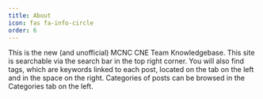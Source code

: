 ```yaml
---
title: About
icon: fas fa-info-circle
order: 6
---
```


This is the new (and unofficial) MCNC CNE Team Knowledgebase. This site is searchable via the search bar in the top right corner. You will also find tags, which are keywords linked to each post, located on the tab on the left and in the space on the right. Categories of posts can be browsed in the Categories tab on the left.